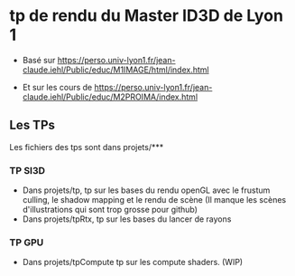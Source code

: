 # tp de rendu du Master ID3D de Lyon 1

- Basé sur https://perso.univ-lyon1.fr/jean-claude.iehl/Public/educ/M1IMAGE/html/index.html

- Et sur les cours de https://perso.univ-lyon1.fr/jean-claude.iehl/Public/educ/M2PROIMA/index.html


## Les TPs

Les fichiers des tps sont dans projets/***

### TP SI3D

- Dans projets/tp, tp sur les bases du rendu openGL avec le frustum culling, le shadow mapping et le rendu de scène (Il manque les scènes d'illustrations qui sont trop grosse pour github)
- Dans projets/tpRtx, tp sur les bases du lancer de rayons

### TP GPU

- Dans projets/tpCompute tp sur les compute shaders. (WIP)
